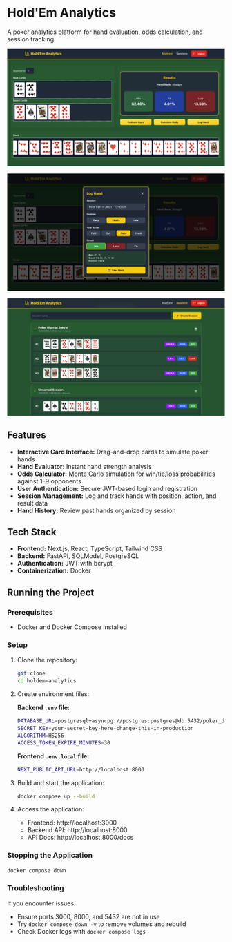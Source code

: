 # Hold'Em Analytics

A poker analytics platform for hand evaluation, odds calculation, and session tracking.

![Main Page](assets/main-page.png)

![Hand Logger](assets/hand-logger.png)

![Sessions Page](assets/sessions-page.png)

## Features
- **Interactive Card Interface:** Drag-and-drop cards to simulate poker hands  
- **Hand Evaluator:** Instant hand strength analysis  
- **Odds Calculator:** Monte Carlo simulation for win/tie/loss probabilities against 1–9 opponents  
- **User Authentication:** Secure JWT-based login and registration  
- **Session Management:** Log and track hands with position, action, and result data  
- **Hand History:** Review past hands organized by session  

## Tech Stack
- **Frontend:** Next.js, React, TypeScript, Tailwind CSS  
- **Backend:** FastAPI, SQLModel, PostgreSQL  
- **Authentication:** JWT with bcrypt  
- **Containerization:** Docker  

## Running the Project

### Prerequisites
- Docker and Docker Compose installed  

### Setup

1. Clone the repository:
    ```bash
    git clone 
    cd holdem-analytics
    ```

2. Create environment files:

    **Backend `.env` file:**
    ```bash
    DATABASE_URL=postgresql+asyncpg://postgres:postgres@db:5432/poker_db
    SECRET_KEY=your-secret-key-here-change-this-in-production
    ALGORITHM=HS256
    ACCESS_TOKEN_EXPIRE_MINUTES=30
    ```

    **Frontend `.env.local` file:**
    ```bash
    NEXT_PUBLIC_API_URL=http://localhost:8000
    ```

3. Build and start the application:
    ```bash
    docker compose up --build
    ```

4. Access the application:
    - Frontend: http://localhost:3000  
    - Backend API: http://localhost:8000  
    - API Docs: http://localhost:8000/docs  

### Stopping the Application
```bash
docker compose down
```

### Troubleshooting

If you encounter issues:
- Ensure ports 3000, 8000, and 5432 are not in use  
- Try `docker compose down -v` to remove volumes and rebuild  
- Check Docker logs with `docker compose logs`
